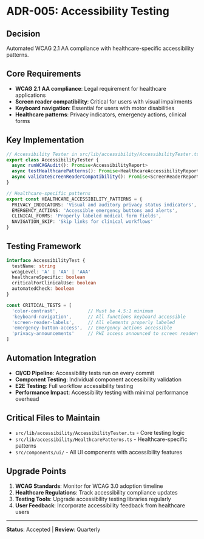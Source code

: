 # ADR-005: Accessibility Testing

## Decision
Automated WCAG 2.1 AA compliance with healthcare-specific accessibility patterns.

## Core Requirements
- **WCAG 2.1 AA compliance**: Legal requirement for healthcare applications
- **Screen reader compatibility**: Critical for users with visual impairments
- **Keyboard navigation**: Essential for users with motor disabilities
- **Healthcare patterns**: Privacy indicators, emergency actions, clinical forms

## Key Implementation
```typescript
// Accessibility Tester in src/lib/accessibility/AccessibilityTester.ts
export class AccessibilityTester {
  async runWCAGAudit(): Promise<AccessibilityReport>
  async testHealthcarePatterns(): Promise<HealthcareAccessibilityReport>
  async validateScreenReaderCompatibility(): Promise<ScreenReaderReport>
}

// Healthcare-specific patterns
export const HEALTHCARE_ACCESSIBILITY_PATTERNS = {
  PRIVACY_INDICATORS: 'Visual and auditory privacy status indicators',
  EMERGENCY_ACTIONS: 'Accessible emergency buttons and alerts',
  CLINICAL_FORMS: 'Properly labeled medical form fields',
  NAVIGATION_SKIP: 'Skip links for clinical workflows'
}
```

## Testing Framework
```typescript
interface AccessibilityTest {
  testName: string
  wcagLevel: 'A' | 'AA' | 'AAA'
  healthcareSpecific: boolean
  criticalForClinicalUse: boolean
  automatedCheck: boolean
}

const CRITICAL_TESTS = [
  'color-contrast',           // Must be 4.5:1 minimum
  'keyboard-navigation',      // All functions keyboard accessible
  'screen-reader-labels',     // All elements properly labeled
  'emergency-button-access',  // Emergency actions accessible
  'privacy-announcements'     // PHI access announced to screen readers
]
```

## Automation Integration
- **CI/CD Pipeline**: Accessibility tests run on every commit
- **Component Testing**: Individual component accessibility validation
- **E2E Testing**: Full workflow accessibility testing
- **Performance Impact**: Accessibility testing with minimal performance overhead

## Critical Files to Maintain
- `src/lib/accessibility/AccessibilityTester.ts` - Core testing logic
- `src/lib/accessibility/HealthcarePatterns.ts` - Healthcare-specific patterns
- `src/components/ui/` - All UI components with accessibility features

## Upgrade Points
1. **WCAG Standards**: Monitor for WCAG 3.0 adoption timeline
2. **Healthcare Regulations**: Track accessibility compliance updates
3. **Testing Tools**: Upgrade accessibility testing libraries regularly
4. **User Feedback**: Incorporate accessibility feedback from healthcare users

---
**Status**: Accepted | **Review**: Quarterly